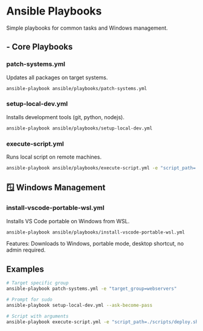# Ansible Playbooks

Simple playbooks for common tasks and Windows management.

## - Core Playbooks

### patch-systems.yml
Updates all packages on target systems.

```bash
ansible-playbook ansible/playbooks/patch-systems.yml
```

### setup-local-dev.yml  
Installs development tools (git, python, nodejs).

```bash
ansible-playbook ansible/playbooks/setup-local-dev.yml
```

### execute-script.yml
Runs local script on remote machines.

```bash
ansible-playbook ansible/playbooks/execute-script.yml -e "script_path=./ansible/scripts/system-info.sh"
```

## 🪟 Windows Management

### install-vscode-portable-wsl.yml
Installs VS Code portable on Windows from WSL.

```bash
ansible-playbook ansible/playbooks/install-vscode-portable-wsl.yml
```

Features: Downloads to Windows, portable mode, desktop shortcut, no admin required.

## Examples

```bash
# Target specific group
ansible-playbook patch-systems.yml -e "target_group=webservers"

# Prompt for sudo
ansible-playbook setup-local-dev.yml --ask-become-pass

# Script with arguments
ansible-playbook execute-script.yml -e "script_path=./scripts/deploy.sh" -e "script_args='--env prod'"
```

